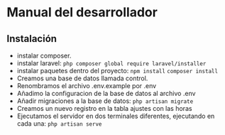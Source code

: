 # Manual del desarrollador
## Instalación
- instalar composer.
- instalar laravel:
 ``php
composer global require laravel/installer
``
- instalar paquetes dentro del proyecto:
``
npm install
``
``
composer install
``
- Creamos una base de datos llamada control.
- Renombramos el archivo .env.example por .env
- Añadimo la configuracion de la base de datos al archivo .env
- Añadir migraciones a la base de datos:
``
php artisan migrate
``
- Creamos un nuevo registro en la tabla ajustes con las horas
- Ejecutamos el servidor en dos terminales diferentes, ejecutando en cada una:
``
php artisan serve
``
